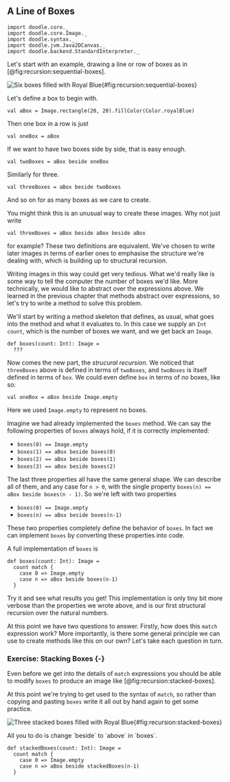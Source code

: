 ## A Line of Boxes

```tut:invisible
import doodle.core._
import doodle.core.Image._
import doodle.syntax._
import doodle.jvm.Java2DCanvas._
import doodle.backend.StandardInterpreter._
```

Let's start with an example, drawing a line or row of boxes as in [@fig:recursion:sequential-boxes].

![Six boxes filled with Royal Blue](./src/pages/recursion/sequential-boxes.pdf+svg){#fig:recursion:sequential-boxes}

Let's define a box to begin with.

```tut:book
val aBox = Image.rectangle(20, 20).fillColor(Color.royalBlue)
```

Then one box in a row is just

```tut:book
val oneBox = aBox
```

If we want to have two boxes side by side, that is easy enough.

```tut:book
val twoBoxes = aBox beside oneBox
```

Similarly for three.

```tut:book
val threeBoxes = aBox beside twoBoxes
```

And so on for as many boxes as we care to create.

You might think this is an unusual way to create these images.
Why not just write

```tut:book
val threeBoxes = aBox beside aBox beside aBox
```

for example?
These two definitions are equivalent. 
We've chosen to write later images in terms of earlier ones to emphasise the structure we're dealing with, which is building up to structural recursion.

Writing images in this way could get very tedious. 
What we'd really like is some way to tell the computer the number of boxes we'd like.
More technically, we would like to abstract over the expressions above.
We learned in the previous chapter that methods abstract over expressions, so let's try to write a method to solve this problem.

We'll start by writing a method skeleton that defines, as usual, what goes into the method and what it evaluates to. 
In this case we supply an `Int` `count`, which is the number of boxes we want, and we get back an `Image`.

```tut:book
def boxes(count: Int): Image =
  ???
```

Now comes the new part, the *strucural recursion*.
We noticed that `threeBoxes` above is defined in terms of `twoBoxes`, and `twoBoxes` is itself defined in terms of `box`.
We could even define `box` in terms of *no* boxes, like so:

```tut:book
val oneBox = aBox beside Image.empty
```

Here we used `Image.empty` to represent no boxes.

Imagine we had already implemented the `boxes` method.
We can say the following properties of `boxes` always hold, if it is correctly implemented:

- `boxes(0) == Image.empty`
- `boxes(1) == aBox beside boxes(0)`
- `boxes(2) == aBox beside boxes(1)`
- `boxes(3) == aBox beside boxes(2)`

The last three properties all have the same general shape.
We can describe all of them, and any case for `n > 0`, with the single property `boxes(n) == aBox beside boxes(n - 1)`.
So we're left with two properties

- `boxes(0) == Image.empty`
- `boxes(n) == aBox beside boxes(n-1)`

These two properties completely define the behavior of `boxes`.
In fact we can implement `boxes` by converting these properties into code.

A full implementation of `boxes` is

```tut:book
def boxes(count: Int): Image =
  count match {
    case 0 => Image.empty
    case n => aBox beside boxes(n-1)
  }
```

Try it and see what results you get!
This implementation is only tiny bit more verbose than the properties we wrote above, and is our first structural recursion over the natural numbers.

At this point we have two questions to answer. 
Firstly, how does this `match` expression work?
More importantly, is there some general principle we can use to create methods like this on our own? 
Let's take each question in turn.

### Exercise: Stacking Boxes {-}

Even before we get into the details of `match` expressions you should be able to modify `boxes` to produce an image like [@fig:recursion:stacked-boxes]. 

At this point we're trying to get used to the syntax of `match`, so rather than copying and pasting `boxes` write it all out by hand again to get some practice.

![Three stacked boxes filled with Royal Blue](./src/pages/recursion/sequential-boxes.pdf+svg){#fig:recursion:stacked-boxes}

<div class="solution">
All you to do is change `beside` to `above` in `boxes`. 

```tut:book
def stackedBoxes(count: Int): Image =
  count match {
    case 0 => Image.empty
    case n => aBox beside stackedBoxes(n-1)
  }
```
</div>

